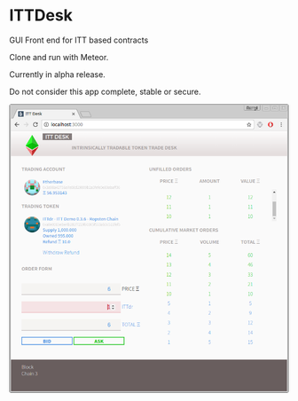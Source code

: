 # ITTDesk
GUI Front end for ITT based contracts

Clone and run with Meteor.

Currently in alpha release.

Do not consider this app complete, stable or secure.


![ITTDesk screenshot](ITTDesk.png)
